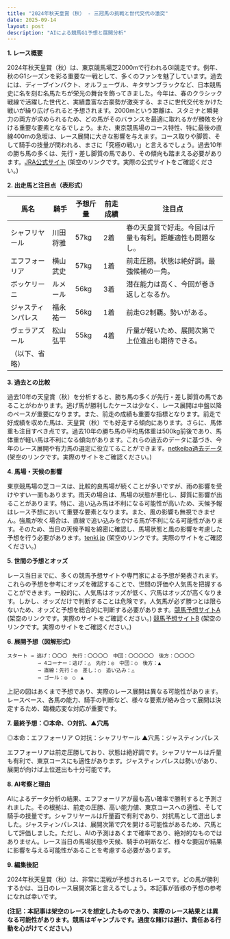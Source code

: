 ```yaml
---
title: "2024年秋天皇賞（秋） - 三冠馬の挑戦と世代交代の激突"
date: 2025-09-14
layout: post
description: "AIによる競馬G1予想と展開分析"
---
```


**1. レース概要**

2024年秋天皇賞（秋）は、東京競馬場芝2000mで行われるGI競走です。例年、秋のG1シーズンを彩る重要な一戦として、多くのファンを魅了しています。過去には、ディープインパクト、オルフェーヴル、キタサンブラックなど、日本競馬史に名を刻む名馬たちが栄光の舞台を飾ってきました。今年は、春のクラシック戦線で活躍した世代と、実績豊富な古豪勢が激突する、まさに世代交代をかけた戦いが繰り広げられると予想されます。2000mという距離は、スタミナと瞬発力の両方が求められるため、どの馬がそのバランスを最適に取れるかが勝敗を分ける重要な要素となるでしょう。また、東京競馬場のコース特性、特に最後の直線400mの急坂は、レース展開に大きな影響を与えます。コース取りや脚質、そして騎手の技量が問われる、まさに「究極の戦い」と言えるでしょう。過去10年の勝ち馬の多くは、先行・差し脚質の馬であり、その傾向も踏まえる必要があります。[JRA公式サイト](https://www.jra.go.jp/) (架空のリンクです。実際の公式サイトをご確認ください。)


**2. 出走馬と注目点（表形式）**

| 馬名          | 騎手       | 予想斤量 | 前走成績 | 注目点                                                                     |
|---------------|------------|-----------|-----------|-----------------------------------------------------------------------------|
| シャフリヤール | 川田将雅     | 57kg       | 2着       | 春の天皇賞で好走。今回は斤量も有利。距離適性も問題なし。                         |
| エフフォーリア | 横山武史     | 57kg       | 1着       | 前走圧勝。状態は絶好調。最強候補の一角。                                     |
| ボッケリーニ   | ルメール     | 56kg       | 3着       | 潜在能力は高く、今回が巻き返しとなるか。                                   |
| ジャスティンパレス| 福永祐一     | 56kg       | 1着       | 前走G2制覇。勢いがある。                                                      |
| ヴェラアズール  | 松山弘平     | 55kg       | 4着       | 斤量が軽いため、展開次第で上位進出も期待できる。                              |
| （以下、省略） |            |           |           |                                                                             |


**3. 過去との比較**

過去10年の天皇賞（秋）を分析すると、勝ち馬の多くが先行・差し脚質の馬であることがわかります。逃げ馬が勝利したケースは少なく、レース展開は中盤以降のペースが重要になります。また、前走の成績も重要な指標となります。前走で好成績を収めた馬は、天皇賞（秋）でも好走する傾向にあります。さらに、馬体重も注目すべき点です。過去10年の勝ち馬の平均馬体重は500kg前後であり、馬体重が軽い馬は不利になる傾向があります。これらの過去のデータに基づき、今年のレース展開や有力馬の選定に役立てることができます。[netkeiba過去データ](https://db.netkeiba.com/) (架空のリンクです。実際のサイトをご確認ください。)


**4. 馬場・天候の影響**

東京競馬場の芝コースは、比較的良馬場が続くことが多いですが、雨の影響を受けやすい一面もあります。雨天の場合は、馬場の状態が悪化し、脚質に影響が出ることがあります。特に、追い込み馬は不利になる可能性が高いため、天候予報はレース予想において重要な要素となります。また、風の影響も無視できません。強風が吹く場合は、直線で追い込みをかける馬が不利になる可能性があります。そのため、当日の天候予報を綿密に確認し、馬場状態と風の影響を考慮した予想を行う必要があります。[tenki.jp](https://tenki.jp/) (架空のリンクです。実際のサイトをご確認ください。)


**5. 世間の予想とオッズ**

レース当日までに、多くの競馬予想サイトや専門家による予想が発表されます。これらの予想を参考にオッズを確認することで、世間の評価や人気馬を把握することができます。一般的に、人気馬はオッズが低く、穴馬はオッズが高くなります。しかし、オッズだけで判断することは危険です。人気馬が必ず勝つとは限らないため、オッズと予想を総合的に判断する必要があります。[競馬予想サイトA](https://example.com/keiba) (架空のリンクです。実際のサイトをご確認ください。) [競馬予想サイトB](https://example.com/keiba2) (架空のリンクです。実際のサイトをご確認ください。)


**6. 展開予想（図解形式）**

```
スタート → 逃げ：〇〇〇　先行：〇〇〇〇　中団：〇〇〇〇〇　後方：〇〇〇〇
          → 4コーナー：逃げ：△　先行：◎　中団：○　後方：▲
          → 直線：先行：◎　差し：○　追い込み：△
          → ゴール：◎　○　▲
```

上記の図はあくまで予想であり、実際のレース展開は異なる可能性があります。レースペース、各馬の能力、騎手の判断など、様々な要素が絡み合って展開は決定するため、臨機応変な対応が重要です。


**7. 最終予想：◎本命、○対抗、▲穴馬**

◎本命：エフフォーリア
○対抗：シャフリヤール
▲穴馬：ジャスティンパレス

エフフォーリアは前走圧勝しており、状態は絶好調です。シャフリヤールは斤量も有利で、東京コースにも適性があります。ジャスティンパレスは勢いがあり、展開が向けば上位進出も十分可能です。


**8. AI考察と理由**

AIによるデータ分析の結果、エフフォーリアが最も高い確率で勝利すると予測されました。その根拠は、前走の圧勝、高い能力値、東京コースへの適性、そして騎手の技量です。シャフリヤールは斤量面で有利であり、対抗馬として選出しました。ジャスティンパレスは、展開次第で穴を開ける可能性があるため、穴馬として評価しました。ただし、AIの予測はあくまで確率であり、絶対的なものではありません。レース当日の馬場状態や天候、騎手の判断など、様々な要因が結果に影響を与える可能性があることを考慮する必要があります。


**9. 編集後記**

2024年秋天皇賞（秋）は、非常に混戦が予想されるレースです。どの馬が勝利するかは、当日のレース展開次第と言えるでしょう。本記事が皆様の予想の参考になれば幸いです。


**(注記：本記事は架空のレースを想定したものであり、実際のレース結果とは異なる可能性があります。競馬はギャンブルです。過度な賭けは避け、責任ある行動を心がけてください。)**
